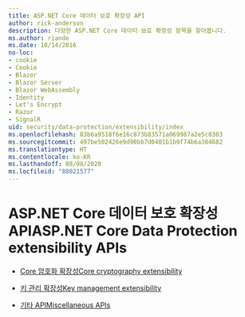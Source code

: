 ```yaml
---
title: ASP.NET Core 데이터 보호 확장성 API
author: rick-anderson
description: 다양한 ASP.NET Core 데이터 보호 확장성 항목을 찾아봅니다.
ms.author: riande
ms.date: 10/14/2016
no-loc:
- cookie
- Cookie
- Blazor
- Blazor Server
- Blazor WebAssembly
- Identity
- Let's Encrypt
- Razor
- SignalR
uid: security/data-protection/extensibility/index
ms.openlocfilehash: 83b6a9518f6e16c873b83571a069987a2e5c0303
ms.sourcegitcommit: 497be502426e9d90bb7d0401b1b9f74b6a384682
ms.translationtype: HT
ms.contentlocale: ko-KR
ms.lasthandoff: 08/08/2020
ms.locfileid: "88021577"
---
```

# <a name="aspnet-core-data-protection-extensibility-apis"></a><span data-ttu-id="4fb06-103">ASP.NET Core 데이터 보호 확장성 API</span><span class="sxs-lookup"><span data-stu-id="4fb06-103">ASP.NET Core Data Protection extensibility APIs</span></span>

* [<span data-ttu-id="4fb06-104">Core 암호화 확장성</span><span class="sxs-lookup"><span data-stu-id="4fb06-104">Core cryptography extensibility</span></span>](xref:security/data-protection/extensibility/core-crypto)

* [<span data-ttu-id="4fb06-105">키 관리 확장성</span><span class="sxs-lookup"><span data-stu-id="4fb06-105">Key management extensibility</span></span>](xref:security/data-protection/extensibility/key-management)

* [<span data-ttu-id="4fb06-106">기타 API</span><span class="sxs-lookup"><span data-stu-id="4fb06-106">Miscellaneous APIs</span></span>](xref:security/data-protection/extensibility/misc-apis)
